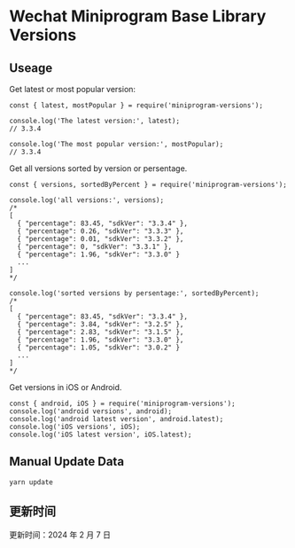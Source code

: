 
# Wechat Miniprogram Base Library Versions

## Useage

Get latest or most popular version:

```;
const { latest, mostPopular } = require('miniprogram-versions');

console.log('The latest version:', latest);
// 3.3.4

console.log('The most popular version:', mostPopular);
// 3.3.4

```

Get all versions sorted by version or persentage.

```
const { versions, sortedByPercent } = require('miniprogram-versions');

console.log('all versions:', versions);
/*
[
  { "percentage": 83.45, "sdkVer": "3.3.4" },
  { "percentage": 0.26, "sdkVer": "3.3.3" },
  { "percentage": 0.01, "sdkVer": "3.3.2" },
  { "percentage": 0, "sdkVer": "3.3.1" },
  { "percentage": 1.96, "sdkVer": "3.3.0" }
  ...
]
*/

console.log('sorted versions by persentage:', sortedByPercent);
/*
[
  { "percentage": 83.45, "sdkVer": "3.3.4" },
  { "percentage": 3.84, "sdkVer": "3.2.5" },
  { "percentage": 2.83, "sdkVer": "3.1.5" },
  { "percentage": 1.96, "sdkVer": "3.3.0" },
  { "percentage": 1.05, "sdkVer": "3.0.2" }
  ...
]
*/
```

Get versions in iOS or Android.

```
const { android, iOS } = require('miniprogram-versions');
console.log('android versions', android);
console.log('android latest version', android.latest);
console.log('iOS versions', iOS);
console.log('iOS latest version', iOS.latest);
```

## Manual Update Data

```
yarn update
```

## 更新时间

更新时间：2024 年 2 月 7 日
